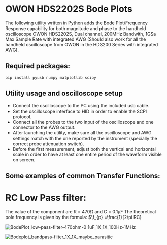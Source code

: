 # OWON HDS2202S Bode Plots
The following utility written in Python adds the Bode Plot/Frequency Response capability for both magnitude and phase to the handheld oscilloscope OWON HDS2202S, Dual channel, 200MHz Bandwith, 1GSa Max Sample Rate with integrated AWG (Should also work for all the handheld oscilloscope from OWON in the HDS200 Series with integrated AWG).

## Required packages:
```
pip install pyusb numpy matplotlib scipy
```
## Utility usage and oscilloscope setup
- Connect the oscilloscope to the PC using the included usb cable.
- Set the oscilloscope interface to HID in order to enable the SCPI protocol.
- Connect all the probes to the two input of the oscilloscope and one connector to the AWG output.
- After launching the utility, make sure all the oscilloscope and AWG settings match with the one
  reported by the instrument (specially the correct probe attenuation switch).
- Before the first measurement, adjust both the vertical and horizontal scale in order to have
  at least one entire period of the waveform visible on screen.

## Some examples of common Transfer Functions:

# RC Low Pass filter:
The value of the component are R = 470Ω and C = 0.1μF
The theoretical pole frequency is given by the formula: $\f_{p} =\frac{1}{2\pi RC}

![BodePlot_low-pass-filter-470ohm-0 1uF_1X_1X_100Hz-1MHz](https://github.com/SimoneAlbano000/OWON-HDS2202S-Bode-Plots/assets/36369471/9b57cb8c-e8a0-4f9c-8df7-39931c7174d0)


![Bodeplot_bandpass-filter_1X_1X_maybe_parasitic](https://github.com/SimoneAlbano000/OWON-HDS2202S-Bode-Plots/assets/36369471/c1848be0-f084-42d0-ba1e-a47f3d93264e)
